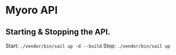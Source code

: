 # Myoro API

## Starting & Stopping the API.

Start: `./vendor/bin/sail up -d --build`
Stop: `./vendor/bin/sail up`
